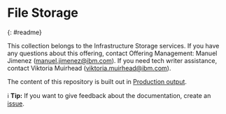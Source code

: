 # File Storage
{: #readme}

This collection belongs to the Infrastructure Storage services. If you have any questions about this offering, contact Offering Management: Manuel Jimenez (manuel.jimenez@ibm.com). If you need tech writer assistance, contact Viktoria Muirhead (viktoria.muirhead@ibm.com).

The content of this repository is built out in [Production output](https://cloud.ibm.com/docs/FileStorage).

:information_source: **Tip:** If you want to give feedback about the documentation, create an [issue](https://github.com/ibm-cloud-docs/FileStorage/issues).




